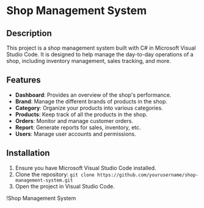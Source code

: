 # Shop Management System

## Description
This project is a shop management system built with C# in Microsoft Visual Studio Code. It is designed to help manage the day-to-day operations of a shop, including inventory management, sales tracking, and more.

## Features
- **Dashboard**: Provides an overview of the shop's performance.
- **Brand**: Manage the different brands of products in the shop.
- **Category**: Organize your products into various categories.
- **Products**: Keep track of all the products in the shop.
- **Orders**: Monitor and manage customer orders.
- **Report**: Generate reports for sales, inventory, etc.
- **Users**: Manage user accounts and permissions.

## Installation
1. Ensure you have Microsoft Visual Studio Code installed.
2. Clone the repository: `git clone https://github.com/yourusername/shop-management-system.git`
3. Open the project in Visual Studio Code.

!Shop Management System
